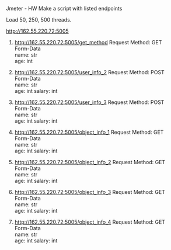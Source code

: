 Jmeter - HW
Make a script with listed endpoints

Load 50, 250, 500 threads.

http://162.55.220.72:5005

1. http://162.55.220.72:5005/get_method
   Request Method: GET  
    Form-Data  
    name: str  
    age: int

2. http://162.55.220.72:5005/user_info_2
   Request Method: POST  
    Form-Data  
    name: str  
    age: int
   salary: int

3. http://162.55.220.72:5005/user_info_3
   Request Method: POST  
    Form-Data  
    name: str  
    age: int
   salary: int

4. http://162.55.220.72:5005/object_info_1
   Request Method: GET  
    Form-Data  
    name: str  
    age: int
   salary: int

5. http://162.55.220.72:5005/object_info_2
   Request Method: GET  
    Form-Data  
    name: str  
    age: int
   salary: int

6. http://162.55.220.72:5005/object_info_3
   Request Method: GET  
    Form-Data  
    name: str  
    age: int
   salary: int

7. http://162.55.220.72:5005/object_info_4
   Request Method: GET  
    Form-Data  
    name: str  
    age: int
   salary: int

